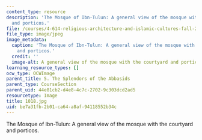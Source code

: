 ```yaml
---
content_type: resource
description: 'The Mosque of Ibn-Tulun: A general view of the mosque with the courtyard
  and porticos.'
file: /courses/4-614-religious-architecture-and-islamic-cultures-fall-2002/be7a31fb2b01ca64a8af94118552b34c_1018.jpg
file_type: image/jpeg
image_metadata:
  caption: 'The Mosque of Ibn-Tulun: A general view of the mosque with the courtyard
    and porticos.'
  credit: ''
  image-alt: A general view of the mosque with the courtyard and porticos
learning_resource_types: []
ocw_type: OCWImage
parent_title: 5. The Splendors of the Abbasids
parent_type: CourseSection
parent_uid: 44e81cb2-d4e8-4c7c-2702-9c303dcd2ad5
resourcetype: Image
title: 1018.jpg
uid: be7a31fb-2b01-ca64-a8af-94118552b34c
---
```

The Mosque of Ibn-Tulun: A general view of the mosque with the courtyard and porticos.

